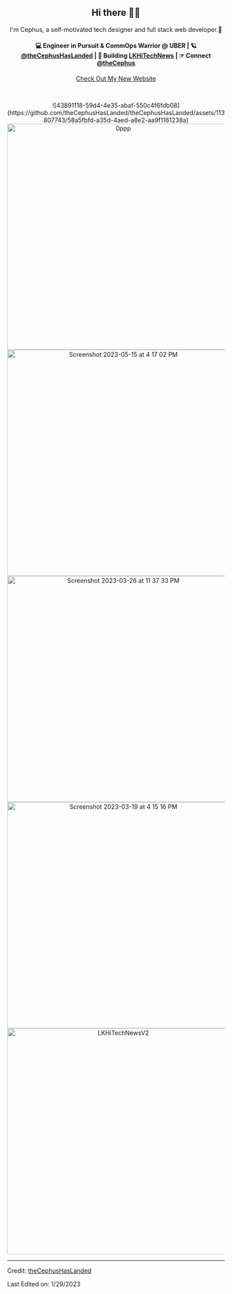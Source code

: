 <h2 align="center"> Hi there 👋🏼</h2>

<p align="center">
I'm Cephus, a self-motivated tech designer and full stack web developer.🔮
</p>

<h4 align="center">
💻 Engineer in Pursuit & CommOps Warrior @ UBER | 🪐 <a href="https://github.com/theCephusHasLanded">@theCephusHasLanded</a> | 👾 Building <a href="https://github.com/theCephusHasLanded/LKHiTechNewsv2">LKHiTechNews</a> | ☞ Connect <a href="https://www.linkedin.com/in/thecephus/">@theCephus</a>
</h4>

<p  align="center">
<a href="https://main--planet-purchase-plans.netlify.app/planets">Check Out My New Website</a>
</p>

<br/>
<p  align="center">
![43891118-59d4-4e35-abaf-550c4f6fdb08](https://github.com/theCephusHasLanded/theCephusHasLanded/assets/113807743/58a5fbfd-a35d-4aed-a8e2-aa9f1161238a)

 <img width="522" alt="0ppp" src="https://github.com/theCephusHasLanded/theCephusHasLanded/assets/113807743/f85b66b6-9553-415a-b256-62f8bf59d60b">

<img width="522" alt="Screenshot 2023-05-15 at 4 17 02 PM" src="https://github.com/theCephusHasLanded/theCephusHasLanded/assets/113807743/ed7e0616-e0b8-4e42-8a54-4f596963ea0e">

<img width="522" alt="Screenshot 2023-03-26 at 11 37 33 PM" src="https://user-images.githubusercontent.com/113807743/227837746-dfeaa096-4f08-4345-a86d-ab1e1fd7be12.png">

 <img width="522" alt="Screenshot 2023-03-19 at 4 15 16 PM" src="https://user-images.githubusercontent.com/113807743/226211466-a9606511-6dc5-483a-81fd-30fc91525942.png">

<img width="522" class="center" alt="LKHiTechNewsV2" src="https://user-images.githubusercontent.com/113807743/215369690-c3c06aab-9367-431c-a531-7df895bab569.png">
 </p>


----
Credit: [theCephusHasLanded](https://github.com/theCephusHasLanded)

Last Edited on: 1/29/2023
